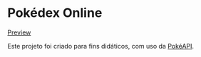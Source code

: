 # Pokédex Online
<p><a href='https://washingtonsilva1.github.io/pokedex-online/'>Preview</a></p>
<p>Este projeto foi criado para fins didáticos, com uso da <a href="https://pokeapi.co">PokéAPI</a>.</p>
